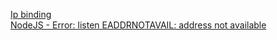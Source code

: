 [Ip binding](https://stackoverflow.com/questions/9986220/bind-expressjs-to-a-specific-ip-address)  
[NodeJS - Error: listen EADDRNOTAVAIL: address not available](https://stackoverflow.com/questions/61086835/nodejs-error-listen-eaddrnotavail-address-not-available)

